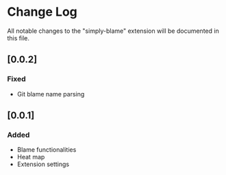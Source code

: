 # Change Log

All notable changes to the "simply-blame" extension will be documented in this file.

## [0.0.2]

### Fixed
 - Git blame name parsing

## [0.0.1] 

### Added

 - Blame functionalities
 - Heat map
 - Extension settings
 